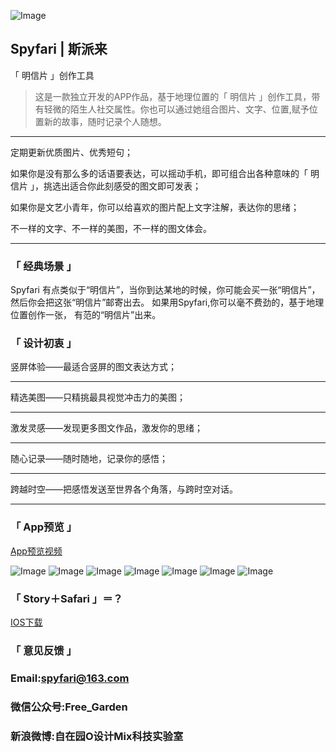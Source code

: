 ![Image](https://shadowcz007.github.io/Spyfari/logo.png)

## Spyfari | 斯派来

「 明信片 」创作工具 

> 这是一款独立开发的APP作品，基于地理位置的「 明信片 」创作工具，带有轻微的陌生人社交属性。你也可以通过她组合图片、文字、位置,赋予位置新的故事，随时记录个人随想。

***

定期更新优质图片、优秀短句；

如果你是没有那么多的话语要表达，可以摇动手机，即可组合出各种意味的「 明信片 」，挑选出适合你此刻感受的图文即可发表；

如果你是文艺小青年，你可以给喜欢的图片配上文字注解，表达你的思绪；

不一样的文字、不一样的美图，不一样的图文体会。

***

### 「 经典场景 」
Spyfari 有点类似于“明信片”，当你到达某地的时候，你可能会买一张“明信片”，然后你会把这张“明信片”邮寄出去。
如果用Spyfari,你可以毫不费劲的，基于地理位置创作一张，
有范的“明信片”出来。

### 「 设计初衷 」
竖屏体验——最适合竖屏的图文表达方式；

***

精选美图——只精挑最具视觉冲击力的美图；

***

激发灵感——发现更多图文作品，激发你的思绪；

***

随心记录——随时随地，记录你的感悟；

***

跨越时空——把感悟发送至世界各个角落，与跨时空对话。

***

### 「 App预览 」

[App预览视频](https://shadowcz007.github.io/Spyfari/spyfari_video_s.m4v)

![Image](https://shadowcz007.github.io/Spyfari/tip1.png)
![Image](https://shadowcz007.github.io/Spyfari/tip2.png)
![Image](https://shadowcz007.github.io/Spyfari/tip3.png)
![Image](https://shadowcz007.github.io/Spyfari/tip4.png)
![Image](https://shadowcz007.github.io/Spyfari/tip5.png)
![Image](https://shadowcz007.github.io/Spyfari/tip6.png)
![Image](https://shadowcz007.github.io/Spyfari/tip7.png)

### 「 Story＋Safari 」＝？


[IOS下载](1202797133)

### 「 意见反馈 」

### Email:spyfari@163.com 

### 微信公众号:Free_Garden 

### 新浪微博:自在园O设计Mix科技实验室
